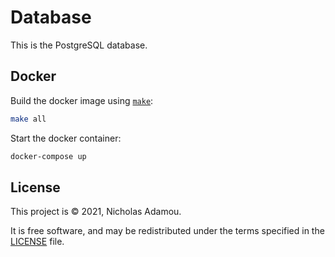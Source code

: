 # Database

This is the PostgreSQL database.

## Docker

Build the docker image using [`make`](Makefile):

```bash
make all
```

Start the docker container:

```bash
docker-compose up
```

## License

This project  is © 2021, Nicholas Adamou.

It is free software, and may be redistributed under the terms specified in the [LICENSE] file.

[license]: LICENSE
